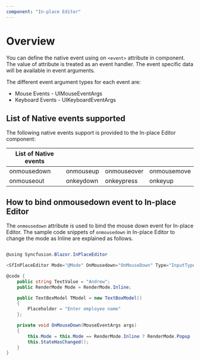 ```yaml
---
component: "In-place Editor"
---
```


# Overview

You can define the native event using on `<event>` attribute in component. The value of attribute is treated as an event handler. The event specific data will be available in event arguments.

The different event argument types for each event are:

* Mouse Events - UIMouseEventArgs
* Keyboard Events - UIKeyboardEventArgs

## List of Native events supported

The following native events support is provided to the In-place Editor component:

| List of Native events |  |  | |
| --- | --- | --- | --- |
| onmousedown | onmouseup | onmouseover | onmousemove |
| onmouseout | onkeydown | onkeypress | onkeyup |

## How to bind onmousedown event to In-place Editor

The `onmousedown` attribute is used to bind the mouse down event for In-place Editor. The sample code snippets of `onmousedown` in In-place Editor to change the mode as Inline are explained as follows.

```csharp

@using Syncfusion.Blazor.InPlaceEditor

<SfInPlaceEditor Mode="@Mode" OnMousedown="OnMouseDown" Type="InputType.Text" Value="@TextValue" SubmitOnEnter="true" Model="@TModel" />

@code {
    public string TextValue = "Andrew";
    public RenderMode Mode = RenderMode.Inline;

    public TextBoxModel TModel = new TextBoxModel()
    {
        Placeholder = "Enter employee name"
    };

    private void OnMouseDown(MouseEventArgs args)
    {
        this.Mode = this.Mode == RenderMode.Inline ? RenderMode.Popup : RenderMode.Inline;
        this.StateHasChanged();
    }
}

```
